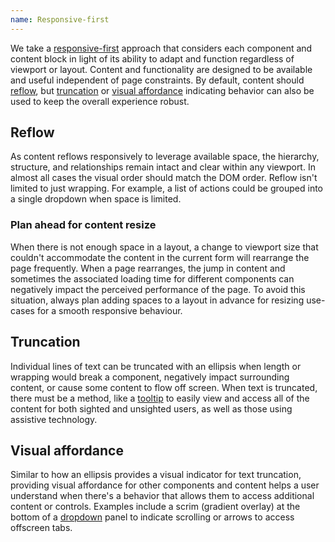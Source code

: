 ```yaml
---
name: Responsive-first
---
```


We take a [responsive-first](/layout/grid#responsive-ui) approach that considers each component and content block in light of its ability to adapt and function regardless of viewport or layout. Content and functionality are designed to be available and useful independent of page constraints. By default, content should [reflow](#reflow), but [truncation](#truncation) or [visual affordance](#visual-affordance) indicating behavior can also be used to keep the overall experience robust.

## Reflow

As content reflows responsively to leverage available space, the hierarchy, structure, and relationships remain intact and clear within any viewport. In almost all cases the visual order should match the DOM order. Reflow isn't limited to just wrapping. For example, a list of actions could be grouped into a single dropdown when space is limited.

### Plan ahead for content resize
When there is not enough space in a layout, a change to viewport size that couldn't accommodate the content in the current form will rearrange the page frequently. When a page rearranges, the jump in content and sometimes the associated loading time for different components can negatively impact the perceived performance of the page. To avoid this situation, always plan adding spaces to a layout in advance for resizing use-cases for a smooth responsive behaviour.

## Truncation

Individual lines of text can be truncated with an ellipsis when length or wrapping would break a component, negatively impact surrounding content, or cause some content to flow off screen. When text is truncated, there must be a method, like a [tooltip](/components/tooltip) to easily view and access all of the content for both sighted and unsighted users, as well as those using assistive technology.

## Visual affordance

Similar to how an ellipsis provides a visual indicator for text truncation, providing visual affordance for other components and content helps a user understand when there's a behavior that allows them to access additional content or controls. Examples include a scrim (gradient overlay) at the bottom of a [dropdown](/components/dropdown) panel to indicate scrolling or arrows to access offscreen tabs.

